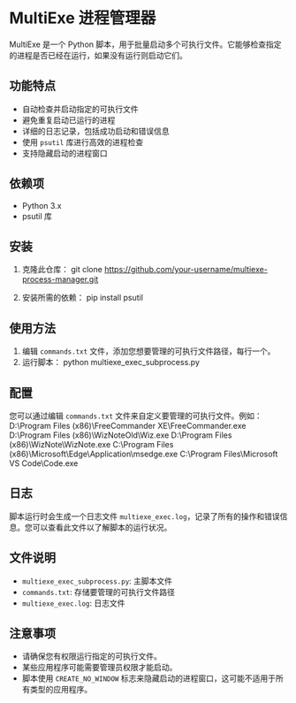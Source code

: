 # MultiExe 进程管理器

MultiExe 是一个 Python 脚本，用于批量启动多个可执行文件。它能够检查指定的进程是否已经在运行，如果没有运行则启动它们。

## 功能特点

- 自动检查并启动指定的可执行文件
- 避免重复启动已运行的进程
- 详细的日志记录，包括成功启动和错误信息
- 使用 `psutil` 库进行高效的进程检查
- 支持隐藏启动的进程窗口

## 依赖项

- Python 3.x
- psutil 库

## 安装

1. 克隆此仓库：
git clone https://github.com/your-username/multiexe-process-manager.git

2. 安装所需的依赖：
pip install psutil

## 使用方法

1. 编辑 `commands.txt` 文件，添加您想要管理的可执行文件路径，每行一个。
2. 运行脚本：
python multiexe_exec_subprocess.py

## 配置
您可以通过编辑 `commands.txt` 文件来自定义要管理的可执行文件。例如：
D:\Program Files (x86)\FreeCommander XE\FreeCommander.exe
D:\Program Files (x86)\WizNoteOld\Wiz.exe
D:\Program Files (x86)\WizNote\WizNote.exe
C:\Program Files (x86)\Microsoft\Edge\Application\msedge.exe
C:\Program Files\Microsoft VS Code\Code.exe


## 日志

脚本运行时会生成一个日志文件 `multiexe_exec.log`，记录了所有的操作和错误信息。您可以查看此文件以了解脚本的运行状况。

## 文件说明

- `multiexe_exec_subprocess.py`: 主脚本文件
- `commands.txt`: 存储要管理的可执行文件路径
- `multiexe_exec.log`: 日志文件

## 注意事项

- 请确保您有权限运行指定的可执行文件。
- 某些应用程序可能需要管理员权限才能启动。
- 脚本使用 `CREATE_NO_WINDOW` 标志来隐藏启动的进程窗口，这可能不适用于所有类型的应用程序。
